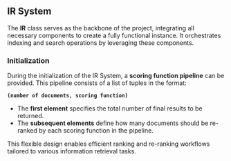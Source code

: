 <!-- module: mir.ir.ir -->

## IR System

The **IR** class serves as the backbone of the project, integrating all necessary components to create a fully functional instance. It orchestrates indexing and search operations by leveraging these components.

### Initialization
During the initialization of the IR System, a **scoring function pipeline** can be provided. This pipeline consists of a list of tuples in the format:  

**`(number of documents, scoring function)`**

- The **first element** specifies the total number of final results to be returned.  
- The **subsequent elements** define how many documents should be re-ranked by each scoring function in the pipeline.  

This flexible design enables efficient ranking and re-ranking workflows tailored to various information retrieval tasks.